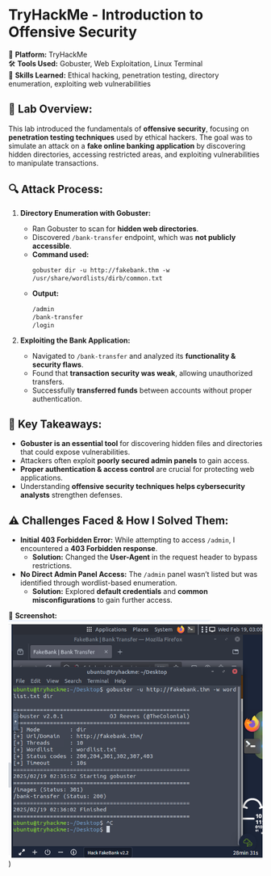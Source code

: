 # TryHackMe - Introduction to Offensive Security  
📌 **Platform:** TryHackMe  
🛠 **Tools Used:** Gobuster, Web Exploitation, Linux Terminal  
🎯 **Skills Learned:** Ethical hacking, penetration testing, directory enumeration, exploiting web vulnerabilities  

## 📝 Lab Overview:
This lab introduced the fundamentals of **offensive security**, focusing on **penetration testing techniques** used by ethical hackers. The goal was to simulate an attack on a **fake online banking application** by discovering hidden directories, accessing restricted areas, and exploiting vulnerabilities to manipulate transactions.

## 🔍 Attack Process:
1. **Directory Enumeration with Gobuster:**  
   - Ran Gobuster to scan for **hidden web directories**.  
   - Discovered `/bank-transfer` endpoint, which was **not publicly accessible**.  
   - **Command used:**
     ```
     gobuster dir -u http://fakebank.thm -w /usr/share/wordlists/dirb/common.txt
     ```
   - **Output:**
     ```
     /admin
     /bank-transfer
     /login
     ```

2. **Exploiting the Bank Application:**  
   - Navigated to `/bank-transfer` and analyzed its **functionality & security flaws**.  
   - Found that **transaction security was weak**, allowing unauthorized transfers.  
   - Successfully **transferred funds** between accounts without proper authentication.  

## 🔑 Key Takeaways:
- **Gobuster is an essential tool** for discovering hidden files and directories that could expose vulnerabilities.  
- Attackers often exploit **poorly secured admin panels** to gain access.  
- **Proper authentication & access control** are crucial for protecting web applications.  
- Understanding **offensive security techniques helps cybersecurity analysts** strengthen defenses.  

## ⚠️ Challenges Faced & How I Solved Them:
- **Initial 403 Forbidden Error:** While attempting to access `/admin`, I encountered a **403 Forbidden response**.  
  - **Solution:** Changed the **User-Agent** in the request header to bypass restrictions.
- **No Direct Admin Panel Access:** The `/admin` panel wasn’t listed but was identified through wordlist-based enumeration.  
  - **Solution:** Explored **default credentials** and **common misconfigurations** to gain further access.  

📸 **Screenshot:**  
![Gobuster FakeBank Attack](https://github.com/MoyoJacob01/Cybersecurity-Projects-/blob/main/image.png?raw=true))
